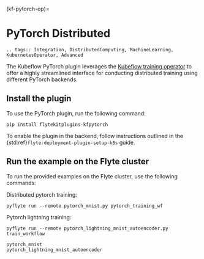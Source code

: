 (kf-pytorch-op)=

# PyTorch Distributed

```{eval-rst}
.. tags:: Integration, DistributedComputing, MachineLearning, KubernetesOperator, Advanced
```

The Kubeflow PyTorch plugin leverages the [Kubeflow training operator](https://github.com/kubeflow/training-operator)
to offer a highly streamlined interface for conducting distributed training using different PyTorch backends.

## Install the plugin

To use the PyTorch plugin, run the following command:

```
pip install flytekitplugins-kfpytorch
```

To enable the plugin in the backend, follow instructions outlined in the {std:ref}`flyte:deployment-plugin-setup-k8s` guide.

## Run the example on the Flyte cluster

To run the provided examples on the Flyte cluster, use the following commands:

Distributed pytorch training:

```
pyflyte run --remote pytorch_mnist.py pytorch_training_wf
```

Pytorch lightning training:

```
pyflyte run --remote pytorch_lightning_mnist_autoencoder.py train_workflow
```

```{auto-examples-toc}
pytorch_mnist
pytorch_lightning_mnist_autoencoder
```

